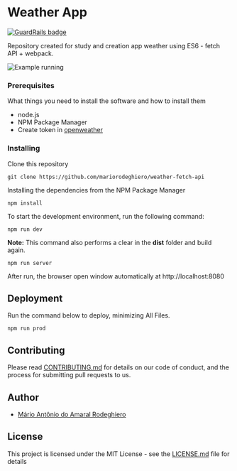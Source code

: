 # Weather App

[![GuardRails badge](https://badges.production.guardrails.io/shtakai/weather-fetch-api.svg)](https://www.guardrails.io)

Repository created for study and creation app weather using ES6 - fetch API + webpack.

![Example running](src/img/weather.gif)

### Prerequisites

What things you need to install the software and how to install them

* node.js
* NPM Package Manager
* Create token in [openweather]

### Installing

Clone this repository

```
git clone https://github.com/mariorodeghiero/weather-fetch-api
```

Installing the dependencies from the NPM Package Manager

```
npm install
```

To start the development environment, run the following command:

```
npm run dev
```

**Note:** This command also performs a clear in the **dist** folder and build again.

```
npm run server
```

After run, the browser open window automatically at http://localhost:8080

## Deployment

Run the command below to deploy, minimizing All Files.

```
npm run prod
```

## Contributing

Please read [CONTRIBUTING.md](CONTRIBUTING.md) for details on our code of conduct, and the process for submitting pull requests to us.

## Author

* [Mário Antônio do Amaral Rodeghiero](https://github.com/mariorodeghiero)

## License

This project is licensed under the MIT License - see the [LICENSE.md](LICENSE.md) file for details

[openweather]: https://openweathermap.org
